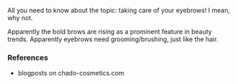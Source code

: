 All you need to know about the topic: taking care of your eyebrows!
I mean, why not. 

Apparently the bold brows are rising as a prominent feature in beauty trends.
Apparently eyebrows need grooming/brushing, just like the hair.


### References
- blogposts on chado-cosmetics.com